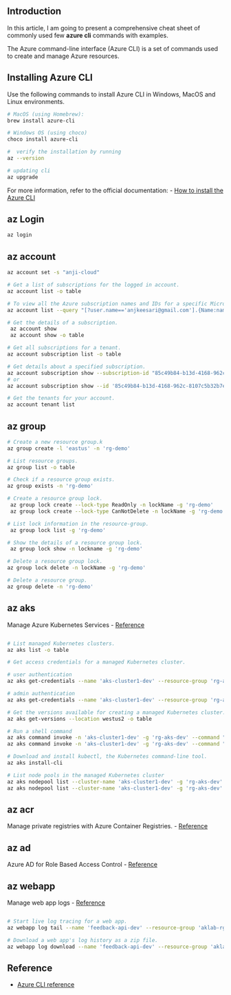 
## Introduction

In this article, I am going to present a comprehensive cheat sheet of commonly used few **azure cli** commands with examples.

The Azure command-line interface (Azure CLI) is a set of commands used to create and manage Azure resources. 

<!-- ## Prerequisites

- A Kubernetes cluster configured
- Helm package manager installed -->

## Installing Azure CLI

Use the following commands to install Azure CLI in Windows, MacOS and Linux environments.

```sh
# MacOS (using Homebrew):
brew install azure-cli

# Windows OS (using choco)
choco install azure-cli

#  verify the installation by running 
az --version

# updating cli
az upgrade
```
For more information, refer to the official documentation:  - [How to install the Azure CLI](https://learn.microsoft.com/en-us/cli/azure/install-azure-cli)


## az Login

```sh
az login

```
## az account
```sh  
az account set -s "anji-cloud"

# Get a list of subscriptions for the logged in account.
az account list -o table 

# To view all the Azure subscription names and IDs for a specific Microsoft account,
az account list --query "[?user.name=='anjkeesari@gmail.com'].{Name:name, ID:id, Default:isDefault}" --output Table

# Get the details of a subscription.
 az account show
 az account show -o table

# Get all subscriptions for a tenant.
az account subscription list -o table

# Get details about a specified subscription.
az account subscription show --subscription-id "85c49b84-b13d-4168-962c-8107c5b32b7e"
# or
az account subscription show --id '85c49b84-b13d-4168-962c-8107c5b32b7e'

# Get the tenants for your account.
az account tenant list  

```

## az group

```sh
# Create a new resource group.k
az group create -l 'eastus' -n 'rg-demo'

# List resource groups.
az group list -o table

# Check if a resource group exists.
az group exists -n 'rg-demo'

# Create a resource group lock.
 az group lock create --lock-type ReadOnly -n lockName -g 'rg-demo'
 az group lock create --lock-type CanNotDelete -n lockName -g 'rg-demo'

# List lock information in the resource-group.
 az group lock list -g 'rg-demo'

# Show the details of a resource group lock.
 az group lock show -n lockname -g 'rg-demo'

# Delete a resource group lock.
az group lock delete -n lockName -g 'rg-demo'  

# Delete a resource group.
az group delete -n 'rg-demo'
```


## az aks

Manage Azure Kubernetes Services - [Reference](https://learn.microsoft.com/en-us/cli/azure/aks?view=azure-cli-latest)

```sh

# List managed Kubernetes clusters.
az aks list -o table

# Get access credentials for a managed Kubernetes cluster.

# user authentication
az aks get-credentials --name 'aks-cluster1-dev' --resource-group 'rg-aks-dev'

# admin authentication
az aks get-credentials --name 'aks-cluster1-dev' --resource-group 'rg-aks-dev' --admin

# Get the versions available for creating a managed Kubernetes cluster.
az aks get-versions --location westus2 -o table 

# Run a shell command
az aks command invoke -n 'aks-cluster1-dev' -g 'rg-aks-dev' --command "kubectl get namespaces"
az aks command invoke -n 'aks-cluster1-dev' -g 'rg-aks-dev' --command "kubectl create namespace test"

# Download and install kubectl, the Kubernetes command-line tool. 
az aks install-cli

# List node pools in the managed Kubernetes cluster
az aks nodepool list --cluster-name 'aks-cluster1-dev' -g 'rg-aks-dev'
az aks nodepool list --cluster-name 'aks-cluster1-dev' -g 'rg-aks-dev' -o table
```

## az acr

Manage private registries with Azure Container Registries. - [Reference](https://learn.microsoft.com/en-us/cli/azure/acr?view=azure-cli-latest)

## az ad
Azure AD for Role Based Access Control - [Reference](https://learn.microsoft.com/en-us/cli/azure/ad?view=azure-cli-latest)

## az webapp

Manage web app logs - [Reference](https://learn.microsoft.com/en-us/cli/azure/webapp/log?view=azure-cli-latest)

```sh

# Start live log tracing for a web app.
az webapp log tail --name 'feedback-api-dev' --resource-group 'aklab-rg-dev'

# Download a web app's log history as a zip file.
az webapp log download --name 'feedback-api-dev' --resource-group 'aklab-rg-dev' --log-file webapp_624221039.zip
```
## Reference

- [Azure CLI reference](https://learn.microsoft.com/en-us/cli/azure/reference-index?view=azure-cli-latest)